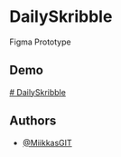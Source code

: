 
# DailySkribble
Figma Prototype

## Demo

[# DailySkribble](https://www.figma.com/proto/wdJQvB5CFDH9UZfddfMjUN/DailySkribble?page-id=0%3A1&type=design&node-id=8-663&viewport=1591%2C846%2C0.79&scaling=scale-down&starting-point-node-id=8%3A663&mode=design)

## Authors

- [@MiikkasGIT](https://github.com/MiikkasGIT)

